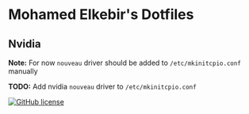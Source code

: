# Mohamed Elkebir's Dotfiles

## Nvidia

__Note:__ For now `nouveau` driver should be added to `/etc/mkinitcpio.conf` manually

__TODO:__ Add nvidia `nouveau` driver to `/etc/mkinitcpio.conf` 

[![GitHub license](https://img.shields.io/github/license/mohamed-elkebir/dotfiles.svg)](https://github.com/mohamed-elkebir/dotfiles/blob/master/LICENSE)
